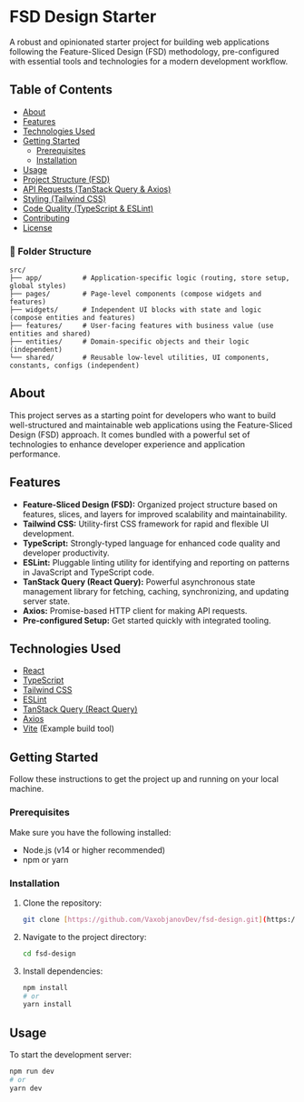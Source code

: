 # FSD Design Starter

A robust and opinionated starter project for building web applications following the Feature-Sliced Design (FSD) methodology, pre-configured with essential tools and technologies for a modern development workflow.

## Table of Contents

- [About](#about)
- [Features](#features)
- [Technologies Used](#technologies-used)
- [Getting Started](#getting-started)
  - [Prerequisites](#prerequisites)
  - [Installation](#installation)
- [Usage](#usage)
- [Project Structure (FSD)](#project-structure-fsd)
- [API Requests (TanStack Query & Axios)](#api-requests-tanstack-query--axios)
- [Styling (Tailwind CSS)](#styling-tailwind-css)
- [Code Quality (TypeScript & ESLint)](#code-quality-typescript--eslint)
- [Contributing](#contributing)
- [License](#license)

### 📁 Folder Structure

```
src/
├── app/          # Application-specific logic (routing, store setup, global styles)
├── pages/        # Page-level components (compose widgets and features)
├── widgets/      # Independent UI blocks with state and logic (compose entities and features)
├── features/     # User-facing features with business value (use entities and shared)
├── entities/     # Domain-specific objects and their logic (independent)
└── shared/       # Reusable low-level utilities, UI components, constants, configs (independent)
```

## About

This project serves as a starting point for developers who want to build well-structured and maintainable web applications using the Feature-Sliced Design (FSD) approach. It comes bundled with a powerful set of technologies to enhance developer experience and application performance.

## Features

* **Feature-Sliced Design (FSD):** Organized project structure based on features, slices, and layers for improved scalability and maintainability.
* **Tailwind CSS:** Utility-first CSS framework for rapid and flexible UI development.
* **TypeScript:** Strongly-typed language for enhanced code quality and developer productivity.
* **ESLint:** Pluggable linting utility for identifying and reporting on patterns in JavaScript and TypeScript code.
* **TanStack Query (React Query):** Powerful asynchronous state management library for fetching, caching, synchronizing, and updating server state.
* **Axios:** Promise-based HTTP client for making API requests.
* **Pre-configured Setup:** Get started quickly with integrated tooling.

## Technologies Used

* [React](https://reactjs.org/)
* [TypeScript](https://www.typescriptlang.org/)
* [Tailwind CSS](https://tailwindcss.com/)
* [ESLint](https://eslint.org/)
* [TanStack Query (React Query)](https://tanstack.com/query/latest)
* [Axios](https://axios-http.com/)
* [Vite](https://vitejs.dev/) (Example build tool)

## Getting Started

Follow these instructions to get the project up and running on your local machine.

### Prerequisites

Make sure you have the following installed:

* Node.js (v14 or higher recommended)
* npm or yarn

### Installation

1.  Clone the repository:

    ```bash
    git clone [https://github.com/VaxobjanovDev/fsd-design.git](https://github.com/VaxobjanovDev/fsd-design.git)
    ```

2.  Navigate to the project directory:

    ```bash
    cd fsd-design
    ```

3.  Install dependencies:

    ```bash
    npm install
    # or
    yarn install
    ```

## Usage

To start the development server:

```bash
npm run dev
# or
yarn dev
